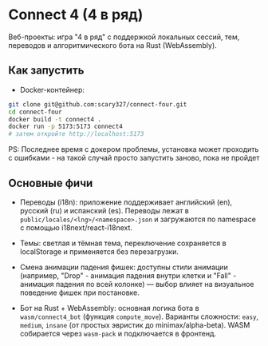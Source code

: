# Connect 4 (4 в ряд)

Веб-проекты: игра "4 в ряд" с поддержкой локальных сессий, тем, переводов и алгоритмического бота на Rust (WebAssembly).

## Как запустить

- Docker-контейнер:

```bash
git clone git@github.com:scary327/connect-four.git
cd connect-four
docker build -t connect4 .
docker run -p 5173:5173 connect4
# затем откройте http://localhost:5173
```

PS: Последнее время с докером проблемы, установка может проходить с ошибками - на такой случай просто запустить заново, пока не пройдет

## Основные фичи

- Переводы (i18n): приложение поддерживает английский (en), русский (ru) и испанский (es). Переводы лежат в `public/locales/<lng>/<namespace>.json` и загружаются по namespace с помощью i18next/react-i18next.

- Темы: светлая и тёмная тема, переключение сохраняется в localStorage и применяется без перезагрузки.

- Смена анимации падения фишек: доступны стили анимации (например, "Drop" - анимация падения внутри клетки и "Fall" - анимация падения по всей колонке) — выбор влияет на визуальное поведение фишек при постановке.

- Бот на Rust + WebAssembly: основная логика бота в `wasm/connect4_bot` (функция `compute_move`). Варианты сложности: `easy`, `medium`, `insane` (от простых эвристик до minimax/alpha-beta). WASM собирается через `wasm-pack` и подключается в фронтенд.

